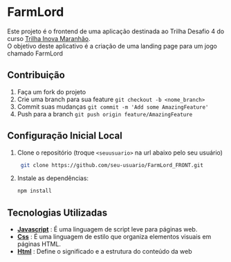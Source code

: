 
# FarmLord
Este projeto é o frontend de uma aplicação destinada ao Trilha Desafio 4 do curso  [Trilha Inova Maranhão](https://www.inova.ma.gov.br/o).
<br/>
O objetivo deste aplicativo é a criação de uma landing page para um jogo chamado FarmLord

## Contribuição
1. Faça um fork do projeto
2. Crie uma branch para sua feature `git checkout -b <nome_branch>`
3. Commit suas mudanças `git commit -m 'Add some AmazingFeature'`
4. Push para a branch `git push origin feature/AmazingFeature`

## Configuração Inicial Local
1. Clone o repositório (troque `<seuusuario>` na url abaixo pelo seu usuário)
   
   ```sh
    git clone https://github.com/seu-usuario/FarmLord_FRONT.git
2. Instale as dependências:
   
   ```sh
   npm install

## Tecnologias Utilizadas
- [**Javascript**](https://developer.mozilla.org/pt-BR/docs/Web/JavaScript) : É uma linguagem de script leve para páginas web.
- [**Css**](https://developer.mozilla.org/pt-BR/docs/Web/CSS) : É uma linguagem de estilo que organiza elementos visuais em páginas HTML.
- [**Html**](https://developer.mozilla.org/pt-BR/docs/Web/HTML) :  Define o significado e a estrutura do conteúdo da web

